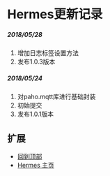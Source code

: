 # Hermes更新记录

##### 2018/05/28
1. 增加日志标签设置方法
2. 发布1.0.3版本

##### 2018/05/24
1. 对paho.mqtt库进行基础封装
2. 初始提交
3. 发布1.0.1版本

## 扩展
- [回到顶部](https://github.com/LZ9/Hermes/blob/master/hermes/readme_hermes_update.md#hermes更新记录)
- [Hermes 主页](https://github.com/LZ9/Hermes)
